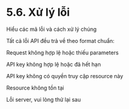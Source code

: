 # 5.6. Xử lý lỗi

Hiểu các mã lỗi và cách xử lý chúng

Tất cả lỗi API đều trả về theo format chuẩn:

Request không hợp lệ hoặc thiếu parameters

API key không hợp lệ hoặc đã hết hạn

API key không có quyền truy cập resource này

Resource không tồn tại

Lỗi server, vui lòng thử lại sau

